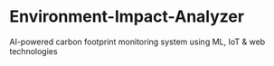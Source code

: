# Environment-Impact-Analyzer
AI-powered carbon footprint monitoring system using ML, IoT &amp; web technologies

